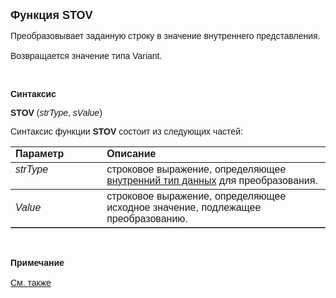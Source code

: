 <html>
<head>
<title>STOV</title>
</head>

<body>

<p><font size="4" face="Arial"><strong>Функция STOV</strong></font></p>

<p><font face="Arial">Преобразовывает заданную строку в значение 
внутреннего представления.<br>
<br>
Возвращается значение типа Variant.</font></p>

<p class="label">&nbsp;</p>

<p class="label"><font face="Arial"><b>Синтаксис</b></font></p>

<p><font face="Arial"><strong>STOV </strong>(<em>strType</em>, <em>
sValue</em>)<br>
</font></p>

<p><font face="Arial">Синтаксис функции <strong>STOV</strong>
состоит из следующих частей:</font></p>

<table border="1" cellPadding="5" cols="2" frame="below" rules="rows">
<TBODY>
  <tr vAlign="top">
    <td class="label" width="29%"><font face="Arial"><b>Параметр</b></font></td>
    <td class="label" width="71%"><font face="Arial"><strong>Описание</strong></font></td>
  </tr>
  <tr vAlign="top">
    <td width="29%"><em><font face="Arial">strType</font></em></td>
    <td width="71%"><font face="Arial">строковое выражение, 
	определяющее <a href="../../../types.html">внутренний тип данных</a> для 
	преобразования. </font></td>
  </tr>
  <tr>
    <td width="29%"><em><font face="Arial">Value</font></em></td>
    <td width="71%"><font face="Arial">строковое выражение, 
	определяющее исходное значение, подлежащее преобразованию.</font></td>
  </tr>
</TBODY>
</table>

<p class="label">&nbsp;</p>

<p class="label"><font face="Arial"><b>Примечание<br>
<br>
</b><a href="VTOS.html">См. также</a></font></p>
</body>
</html>
